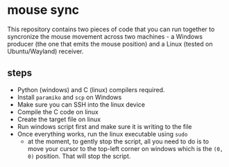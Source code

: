 # mouse sync

This repository contains two pieces of code that you can run together to syncronize the mouse movement across two machines - a Windows producer (the one that emits the mouse position) and a Linux (tested on Ubuntu/Wayland) receiver.

## steps

- Python (windows) and C (linux) compilers required.
- Install `paramiko` and `scp` on Windows
- Make sure you can SSH into the linux device
- Compile the C code on linux
- Create the target file on linux
- Run windows script first and make sure it is writing to the file
- Once everything works, run the linux executable using `sudo`
    - at the moment, to gently stop the script, all you need to do is to move your cursor to the top-left corner on windows which is the `(0, 0)` position. That will stop the script.
